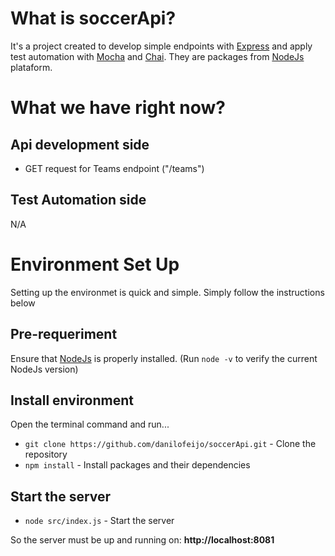 # What is soccerApi?
It's a project created to develop simple endpoints with [Express](1) and apply test automation with [Mocha](2) and [Chai](3). They are packages from [NodeJs](4) plataform.

# What we have right now?

## Api development side
- GET request for Teams endpoint ("/teams")

## Test Automation side
N/A

# Environment Set Up
Setting up the environmet is quick and simple. Simply follow the instructions below

## Pre-requeriment
Ensure that [NodeJs](4) is properly installed. (Run `node -v` to verify the current NodeJs version)

## Install environment
Open the terminal command and run...

- `git clone https://github.com/danilofeijo/soccerApi.git` - Clone the repository
- `npm install` - Install packages and their dependencies

## Start the server
- `node src/index.js` - Start the server

So the server must be up and running on: **http://localhost:8081**

<!-- Links list -->
[1]: https://expressjs.com
[2]: https://mochajs.org
[3]: https://www.chaijs.com
[4]: https://nodejs.org

